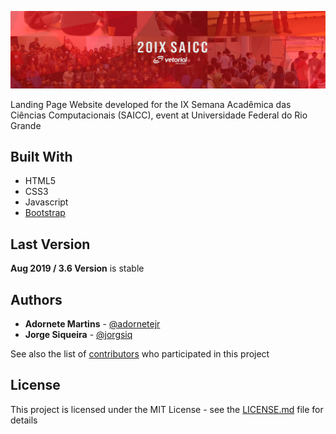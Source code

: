 ![](header.png)

Landing Page Website developed for the IX Semana Acadêmica das Ciências Computacionais (SAICC), event at Universidade Federal do Rio Grande

## Built With
* HTML5
* CSS3
* Javascript
* [Bootstrap](https://getbootstrap.com/)

## Last Version

**Aug 2019 / 3.6 Version** is stable

## Authors
* **Adornete Martins** - [@adornetejr](https://github.com/adornetejr)
* **Jorge Siqueira** - [@jorgsiq](https://github.com/jorgsiq)

See also the list of [contributors](https://github.com/jorgsiq/saicc-website/graphs/contributors) who participated in this project

## License

This project is licensed under the MIT License - see the [LICENSE.md](LICENSE.md) file for details


